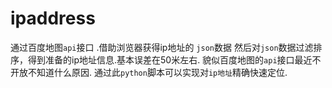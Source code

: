 # ipaddress

 通过百度地图`api`接口 .借助浏览器获得ip地址的 `json`数据
 然后对`json`数据过滤排序，得到准备的ip地址信息.基本误差在50米左右.
 貌似百度地图的`api`接口最近不开放不知道什么原因.
 通过此`python`脚本可以实现对`ip地址`精确快速定位.
 
                     
